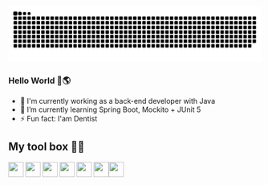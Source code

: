 <picture>
  <source
    media="(prefers-color-scheme: dark)"
    srcset="https://raw.githubusercontent.com/platane/snk/output/github-contribution-grid-snake-dark.svg"
  />
  <source
    media="(prefers-color-scheme: light)"
    srcset="https://raw.githubusercontent.com/platane/snk/output/github-contribution-grid-snake.svg"
  />
  <img
    alt="github contribution grid snake animation"
    src="https://raw.githubusercontent.com/platane/snk/output/github-contribution-grid-snake.svg"
  />
</picture>

### Hello World 🦕🌎


- 🔭 I'm currently working as a back-end developer with Java
- 🌱 I’m currently learning Spring Boot, Mockito + JUnit 5
- ⚡ Fun fact: I'am Dentist

## My tool box 🧰🔧
<img src="https://cdn.jsdelivr.net/gh/devicons/devicon@latest/icons/intellij/intellij-original.svg" width="30" height="30" /> <img 
src="https://cdn.jsdelivr.net/gh/devicons/devicon@latest/icons/java/java-original.svg" width="30" height="30" />  <img 
src="https://cdn.jsdelivr.net/gh/devicons/devicon@latest/icons/spring/spring-original.svg" width="30" height="30"/>  <img 
src="https://cdn.jsdelivr.net/gh/devicons/devicon@latest/icons/junit/junit-original.svg" width="30" height="30"/> <img 
src="https://cdn.jsdelivr.net/gh/devicons/devicon@latest/icons/mysql/mysql-original-wordmark.svg"  width="30" height="30" /> <img
src="https://cdn.jsdelivr.net/gh/devicons/devicon@latest/icons/postman/postman-original.svg" width="30" height="30" /><img 
src="https://cdn.jsdelivr.net/gh/devicons/devicon@latest/icons/git/git-original.svg" width="30" height="30"/>



